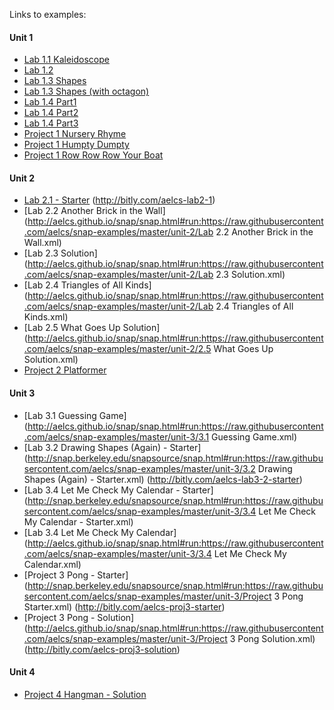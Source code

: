 Links to examples:

#### Unit 1
- [Lab 1.1 Kaleidoscope](http://aelcs.github.io/snap/snap.html#run:https://raw.githubusercontent.com/aelcs/snap-examples/master/unit-1/lab1.1-kaleidoscope.xml)
- [Lab 1.2](http://aelcs.github.io/snap/snap.html#run:https://raw.githubusercontent.com/aelcs/snap-examples/master/unit-1/lab1.2.xml)
- [Lab 1.3 Shapes](http://aelcs.github.io/snap/snap.html#run:https://raw.githubusercontent.com/aelcs/snap-examples/master/unit-1/lab1.3-shapes.xml)
- [Lab 1.3 Shapes (with octagon)](http://aelcs.github.io/snap/snap.html#run:https://raw.githubusercontent.com/aelcs/snap-examples/master/unit-1/lab1.3-shapes-octagon.xml)
- [Lab 1.4 Part1](http://aelcs.github.io/snap/snap.html#run:https://raw.githubusercontent.com/aelcs/snap-examples/master/unit-1/lab1.4-part1.xml)
- [Lab 1.4 Part2](http://aelcs.github.io/snap/snap.html#run:https://raw.githubusercontent.com/aelcs/snap-examples/master/unit-1/lab1.4-part2.xml)
- [Lab 1.4 Part3](http://aelcs.github.io/snap/snap.html#run:https://raw.githubusercontent.com/aelcs/snap-examples/master/unit-1/lab1.4-part3.xml)
- [Project 1 Nursery Rhyme](http://aelcs.github.io/snap/snap.html#run:https://raw.githubusercontent.com/aelcs/snap-examples/master/unit-1/project1-nursery_rhyme.xml)
- [Project 1 Humpty Dumpty](http://aelcs.github.io/snap/snap.html#run:https://raw.githubusercontent.com/aelcs/snap-examples/master/unit-1/Project.1.Humpty.Dumpty.xml)
- [Project 1 Row Row Row Your Boat](http://aelcs.github.io/snap/snap.html#run:https://raw.githubusercontent.com/aelcs/snap-examples/master/unit-1/Project.1.Row.Row.Row.Your.Boat.xml)

#### Unit 2
- [Lab 2.1 - Starter](http://snap.berkeley.edu/snapsource/snap.html#run:https://raw.githubusercontent.com/aelcs/snap-examples/master/unit-2/Lab%202.1%20Starter.xml) (http://bitly.com/aelcs-lab2-1)
- [Lab 2.2 Another Brick in the Wall](http://aelcs.github.io/snap/snap.html#run:https://raw.githubusercontent.com/aelcs/snap-examples/master/unit-2/Lab 2.2 Another Brick in the Wall.xml)
- [Lab 2.3 Solution](http://aelcs.github.io/snap/snap.html#run:https://raw.githubusercontent.com/aelcs/snap-examples/master/unit-2/Lab 2.3 Solution.xml)
- [Lab 2.4 Triangles of All Kinds](http://aelcs.github.io/snap/snap.html#run:https://raw.githubusercontent.com/aelcs/snap-examples/master/unit-2/Lab 2.4 Triangles of All Kinds.xml)
- [Lab 2.5 What Goes Up Solution](http://aelcs.github.io/snap/snap.html#run:https://raw.githubusercontent.com/aelcs/snap-examples/master/unit-2/2.5 What Goes Up Solution.xml)
- [Project 2 Platformer](http://aelcs.github.io/snap/snap.html#run:https://raw.githubusercontent.com/aelcs/snap-examples/master/unit-2/project1-platformer.xml)

#### Unit 3
- [Lab 3.1 Guessing Game](http://aelcs.github.io/snap/snap.html#run:https://raw.githubusercontent.com/aelcs/snap-examples/master/unit-3/3.1 Guessing Game.xml)
- [Lab 3.2 Drawing Shapes (Again) - Starter](http://snap.berkeley.edu/snapsource/snap.html#run:https://raw.githubusercontent.com/aelcs/snap-examples/master/unit-3/3.2 Drawing Shapes (Again) - Starter.xml) (http://bitly.com/aelcs-lab3-2-starter)
- [Lab 3.4 Let Me Check My Calendar - Starter](http://snap.berkeley.edu/snapsource/snap.html#run:https://raw.githubusercontent.com/aelcs/snap-examples/master/unit-3/3.4 Let Me Check My Calendar - Starter.xml)
- [Lab 3.4 Let Me Check My Calendar](http://aelcs.github.io/snap/snap.html#run:https://raw.githubusercontent.com/aelcs/snap-examples/master/unit-3/3.4 Let Me Check My Calendar.xml)
- [Project 3 Pong - Starter](http://snap.berkeley.edu/snapsource/snap.html#run:https://raw.githubusercontent.com/aelcs/snap-examples/master/unit-3/Project 3 Pong Starter.xml) (http://bitly.com/aelcs-proj3-starter)
- [Project 3 Pong - Solution](http://aelcs.github.io/snap/snap.html#run:https://raw.githubusercontent.com/aelcs/snap-examples/master/unit-3/Project 3 Pong Solution.xml) (http://bitly.com/aelcs-proj3-solution)

#### Unit 4
- [Project 4 Hangman - Solution](http://aelcs.github.io/snap/snap.html#run:https://raw.githubusercontent.com/aelcs/snap-examples/master/unit-4/Hangman.xml)
